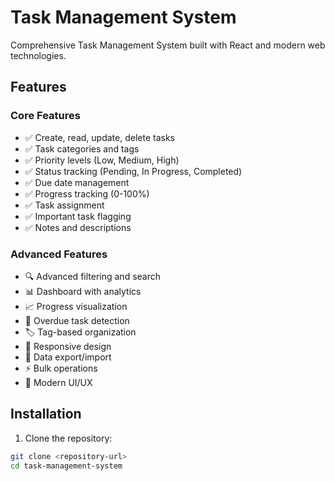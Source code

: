 # Task Management System

Comprehensive Task Management System built with React and modern web technologies.

## Features

### Core Features
- ✅ Create, read, update, delete tasks
- ✅ Task categories and tags
- ✅ Priority levels (Low, Medium, High)
- ✅ Status tracking (Pending, In Progress, Completed)
- ✅ Due date management
- ✅ Progress tracking (0-100%)
- ✅ Task assignment
- ✅ Important task flagging
- ✅ Notes and descriptions

### Advanced Features
- 🔍 Advanced filtering and search
- 📊 Dashboard with analytics
- 📈 Progress visualization
- 📅 Overdue task detection
- 🏷️ Tag-based organization
- 📱 Responsive design
- 💾 Data export/import
- ⚡ Bulk operations
- 🎨 Modern UI/UX

## Installation

1. Clone the repository:
```bash
git clone <repository-url>
cd task-management-system